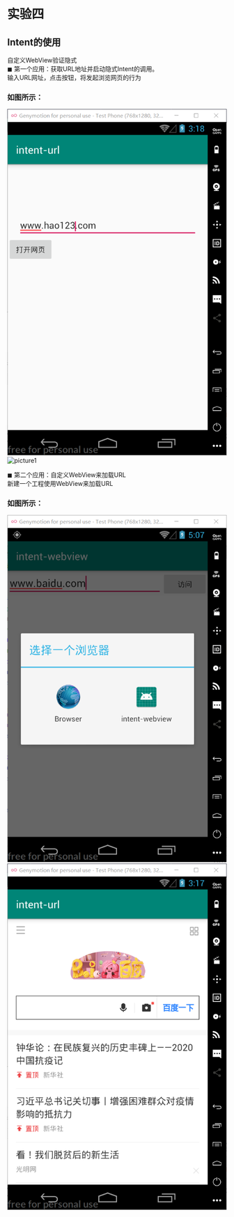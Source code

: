 # 实验四  
## Intent的使用 

自定义WebView验证隐式  
◼ 第一个应用：获取URL地址并启动隐式Intent的调用。  
输入URL网址，点击按钮，将发起浏览网页的行为  
### 如图所示：  
![picture1](https://github.com/Rabbint/Kay/blob/master/screenshot/in123.png)   
![picture1](https://github.com/Rabbint/Kay/blob/master/screenshot/hao123.png)   

◼ 第二个应用：自定义WebView来加载URL  
新建一个工程使用WebView来加载URL  
### 如图所示：   
![picture1](https://github.com/Rabbint/Kay/blob/master/screenshot/intentwebview.png)   
![picture1](https://github.com/Rabbint/Kay/blob/master/screenshot/intent123.png)   

